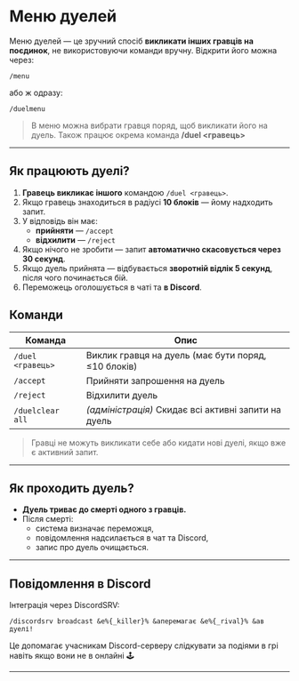 # Меню дуелей

Меню дуелей — це зручний спосіб **викликати інших гравців на поєдинок**, не використовуючи команди вручну. Відкрити його можна через:

```
/menu
```

або ж одразу:

```
/duelmenu
```

> В меню можна вибрати гравця поряд, щоб викликати його на дуель. Також працює окрема команда **/duel <гравець>**

---

## Як працюють дуелі?

1. **Гравець викликає іншого** командою `/duel <гравець>`.
2. Якщо гравець знаходиться в радіусі **10 блоків** — йому надходить запит.
3. У відповідь він має:
   - **прийняти** — `/accept`
   - **відхилити** — `/reject`
4. Якщо нічого не зробити — запит **автоматично скасовується через 30 секунд**.
5. Якщо дуель прийнята — відбувається **зворотній відлік 5 секунд**, після чого починається бій.
6. Переможець оголошується в чаті та **в Discord**.

<Clear/>

## Команди

| Команда | Опис |
|--------|------|
| `/duel <гравець>` | Виклик гравця на дуель (має бути поряд, ≤10 блоків) |
| `/accept` | Прийняти запрошення на дуель |
| `/reject` | Відхилити дуель |
| `/duelclear all` | *(адміністрація)* Скидає всі активні запити на дуель |

> Гравці не можуть викликати себе або кидати нові дуелі, якщо вже є активний запит.

---

## Як проходить дуель?

- **Дуель триває до смерті одного з гравців.**
- Після смерті:
  - система визначає переможця,
  - повідомлення надсилається в чат та Discord,
  - запис про дуель очищається.

---

## Повідомлення в Discord

Інтеграція через DiscordSRV:

```skript
/discordsrv broadcast &e%{_killer}% &aперемагає &e%{_rival}% &aв дуелі!
```

Це допомагає учасникам Discord-серверу слідкувати за подіями в грі навіть якщо вони не в онлайні 🕹️

---

